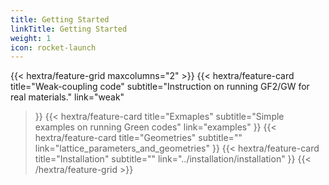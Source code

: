 ```yaml
---
title: Getting Started
linkTitle: Getting Started
weight: 1
icon: rocket-launch
---
```


{{< hextra/feature-grid maxcolumns="2" >}}
  {{< hextra/feature-card
    title="Weak-coupling code"
    subtitle="Instruction on running GF2/GW for real materials."
    link="weak"
  >}}
  {{< hextra/feature-card
    title="Exmaples"
    subtitle="Simple examples on running Green codes"
    link="examples"
  >}}
  {{< hextra/feature-card
    title="Geometries"
    subtitle=""
    link="lattice_parameters_and_geometries"
  >}}
  {{< hextra/feature-card
    title="Installation"
    subtitle=""
    link="../installation/installation"
  >}}
{{< /hextra/feature-grid >}}